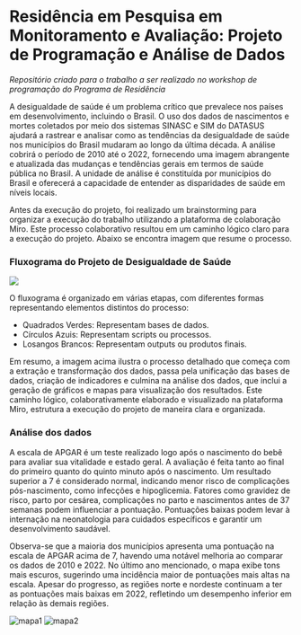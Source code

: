 # Residência em Pesquisa em Monitoramento e Avaliação: Projeto de Programação e Análise de Dados

_Repositório criado para o trabalho a ser realizado no workshop de programação do Programa de Residência_

A desigualdade de saúde é um problema crítico que prevalece nos países em desenvolvimento, incluindo o Brasil. O uso dos dados de nascimentos e mortes coletados por meio dos sistemas SINASC e SIM do DATASUS ajudará a rastrear e analisar como as tendências da desigualdade de saúde nos municípios do Brasil mudaram ao longo da última década. A análise cobrirá o período de 2010 até o 2022, fornecendo uma imagem abrangente e atualizada das mudanças e tendências gerais em termos de saúde pública no Brasil. A unidade de análise é constituída por municípios do Brasil e oferecerá a capacidade de entender as disparidades de saúde em níveis locais.

Antes da execução do projeto, foi realizado um brainstorming para organizar a execução do trabalho utilizando a plataforma de colaboração Miro. Este processo colaborativo resultou em um caminho lógico claro para a execução do projeto. Abaixo se encontra imagem que resume o processo.

### Fluxograma do Projeto de Desigualdade de Saúde
![](https://github.com/michelszklo/residencia/assets/167810039/571a2096-25f7-4314-8297-401aa149dcc2)

O fluxograma é organizado em várias etapas, com diferentes formas representando elementos distintos do processo:

- Quadrados Verdes: Representam bases de dados.
- Círculos Azuis: Representam scripts ou processos.
- Losangos Brancos: Representam outputs ou produtos finais.

Em resumo, a imagem acima ilustra o processo detalhado que começa com a extração e transformação dos dados, passa pela unificação das bases de dados, criação de indicadores e culmina na análise dos dados, que inclui a geração de gráficos e mapas para visualização dos resultados. Este caminho lógico, colaborativamente elaborado e visualizado na plataforma Miro, estrutura a execução do projeto de maneira clara e organizada.

### Análise dos dados

A escala de APGAR é um teste realizado logo após o nascimento do bebê para avaliar sua vitalidade e estado geral. A avaliação é feita tanto ao final do primeiro quanto do quinto minuto após o nascimento. Um resultado superior a 7 é considerado normal, indicando menor risco de complicações pós-nascimento, como infecções e hipoglicemia. Fatores como gravidez de risco, parto por cesárea, complicações no parto e nascimentos antes de 37 semanas podem influenciar a pontuação. Pontuações baixas podem levar à internação na neonatologia para cuidados específicos e garantir um desenvolvimento saudável.

Observa-se que a maioria dos municípios apresenta uma pontuação na escala de APGAR acima de 7, havendo uma notável melhoria ao comparar os dados de 2010 e 2022. No último ano mencionado, o mapa exibe tons mais escuros, sugerindo uma incidência maior de pontuações mais altas na escala. Apesar do progresso, as regiões norte e nordeste continuam a ter as pontuações mais baixas em 2022, refletindo um desempenho inferior em relação às demais regiões.


![mapa1](https://github.com/michelszklo/residencia/assets/167810039/20c05910-eca7-4d3d-ab7b-0896edec046a)
![mapa2](https://github.com/michelszklo/residencia/assets/167810039/979100e6-2137-47e6-8bc2-f276a2ad01e1)

